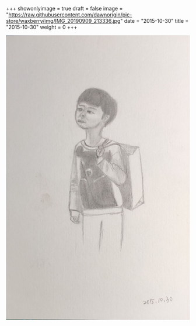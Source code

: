 +++
showonlyimage = true 
draft = false 
image = "https://raw.githubusercontent.com/dawnorigin/pic-store/waxberry/img/IMG_20190909_213336.jpg" 
date = "2015-10-30" 
title = "2015-10-30" 
weight = 0 
+++

![drawing](https://raw.githubusercontent.com/dawnorigin/pic-store/waxberry/img/IMG_20190909_213336.jpg)  
